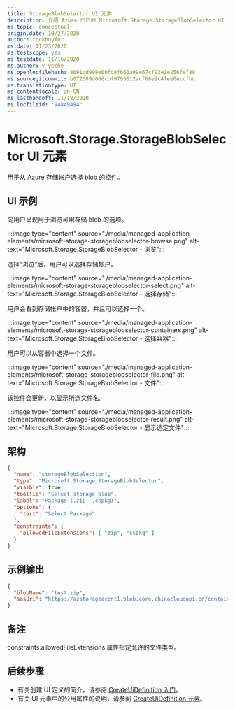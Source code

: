 ```yaml
---
title: StorageBlobSelector UI 元素
description: 介绍 Azure 门户的 Microsoft.Storage.StorageBlobSelector UI 元素。
ms.topic: conceptual
origin.date: 10/27/2020
author: rockboyfor
ms.date: 11/23/2020
ms.testscope: yes
ms.testdate: 11/16/2020
ms.author: v-yeche
ms.openlocfilehash: 8091cd999e00fc8fb60a09e67cf93e1e256fef89
ms.sourcegitcommit: b072689d006cbf9795612acf68e2c4fee0eccfbc
ms.translationtype: HT
ms.contentlocale: zh-CN
ms.lasthandoff: 11/18/2020
ms.locfileid: "94849494"
---
```

<!--Verified successfully-->
# <a name="microsoftstoragestorageblobselector-ui-element"></a>Microsoft.Storage.StorageBlobSelector UI 元素

用于从 Azure 存储帐户选择 blob 的控件。

## <a name="ui-sample"></a>UI 示例

向用户呈现用于浏览可用存储 blob 的选项。

:::image type="content" source="./media/managed-application-elements/microsoft-storage-storageblobselector-browse.png" alt-text="Microsoft.Storage.StorageBlobSelector - 浏览":::

选择“浏览”后，用户可以选择存储帐户。

:::image type="content" source="./media/managed-application-elements/microsoft-storage-storageblobselector-select.png" alt-text="Microsoft.Storage.StorageBlobSelector - 选择存储":::

用户会看到存储帐户中的容器，并且可以选择一个。

:::image type="content" source="./media/managed-application-elements/microsoft-storage-storageblobselector-containers.png" alt-text="Microsoft.Storage.StorageBlobSelector - 选择容器":::

用户可以从容器中选择一个文件。

:::image type="content" source="./media/managed-application-elements/microsoft-storage-storageblobselector-file.png" alt-text="Microsoft.Storage.StorageBlobSelector - 文件":::

该控件会更新，以显示所选文件名。

:::image type="content" source="./media/managed-application-elements/microsoft-storage-storageblobselector-result.png" alt-text="Microsoft.Storage.StorageBlobSelector - 显示选定文件":::

## <a name="schema"></a>架构

```json
{
  "name": "storageBlobSelection",
  "type": "Microsoft.Storage.StorageBlobSelector",
  "visible": true,
  "toolTip": "Select storage blob",
  "label": "Package (.zip, .cspkg)",
  "options": {
    "text": "Select Package"
  },
  "constraints": {
    "allowedFileExtensions": [ "zip", "cspkg" ]
  }
}
```

## <a name="sample-output"></a>示例输出

```json
{
  "blobName": "test.zip",
  "sasUri": "https://azstorageaccnt1.blob.core.chinacloudapi.cn/container1/test.zip?sp=r&se=2020-10-10T07:46:22Z&sv=2019-12-12&sr=b&sig=X4EL8ZsRmiP1TVxkVfTcGyMj2sHg1zCbFBXsDmnNOyg%3D"
}

```

## <a name="remarks"></a>备注

constraints.allowedFileExtensions 属性指定允许的文件类型。

## <a name="next-steps"></a>后续步骤

* 有关创建 UI 定义的简介，请参阅 [CreateUiDefinition 入门](create-uidefinition-overview.md)。
* 有关 UI 元素中的公用属性的说明，请参阅 [CreateUiDefinition 元素](create-uidefinition-elements.md)。

<!-- Update_Description: new article about microsoft storage storageblobselector -->
<!--NEW.date: 11/23/2020-->